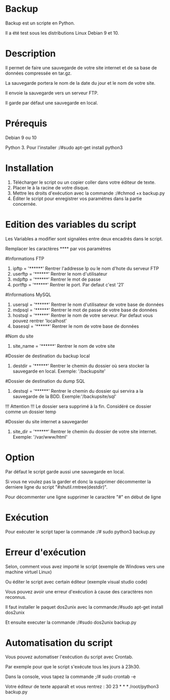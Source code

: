 # Backup
Backup est un scripte en Python.

Il a été test sous les distributions Linux Debian 9 et 10.


# Description
Il permet de faire une sauvegarde de votre site internet et de sa base de données compressée en tar.gz.

La sauvegarde portera le nom de la date du jour et le nom de votre site.

Il envoie la sauvegarde vers un serveur FTP.

Il garde par défaut une sauvegarde en local.


# Prérequis
Debian 9 ou 10

Python 3. Pour l'installer :/#sudo apt-get install python3

# Installation
1) Télécharger le script ou un copier coller dans votre éditeur de texte.
2) Placer le à la racine de votre disque.
3) Mettre les droits d'exécution avec la commande :/#chmod +x backup.py
4) Éditer le script pour enregistrer vos paramètres dans la partie concernée.

# Edition des variables du script
Les Variables a modifier sont signalées entre deux encadrés dans le script.

Remplacer les caractères **** par vos paramètres

#Informations FTP
1) ipftp = '******'     Rentrer l'addresse Ip ou le nom d'hote du serveur FTP
2) userftp = '******'     Rentrer le nom d'utilisateur 
3) mdpftp = '******'    Rentrer le mot de passe
4) portftp = '******'     Rentrer le port. Par defaut c'est '21'

#Informations MySQL
1) usersql = '******'   Rentrer le nom d'utilisateur de votre base de données
2) mdpsql = '******'    Rentrer le mot de passe de votre base de données
3) hostsql = '******'   Rentrer le nom de votre serveur. Par defaut vous pouvez rentrer 'localhost'
4) basesql = '******'   Rentrer le nom de votre base de données

#Nom du site 
1) site_name = '******'    Rentrer le nom de votre site

#Dossier de destination du backup local 
1) destdir = '******' Rentrer le chemin du dossier où sera stocker la sauvegarde en local. Exemple: '/backupsite'     

#Dossier de destination du dump SQL
1) destsql = '******' Rentrer le chemin du dossier qui servira a la sauvegarde de la BDD. Exemple:'/backupsite/sql'

!!! Attention !!! Le dossier sera supprimé à la fin. Considéré ce dossier comme un dossier temp

#Dossier du site internet a sauvegarder 
1) site_dir = '******' Rentrer le chemin du dossier de votre site internet. Exemple: '/var/www/html'

# Option
Par défaut le script garde aussi une sauvegarde en local. 

Si vous ne voulez pas la garder et donc la supprimer décommenter la derniere ligne du script "#shutil.rmtree(destdir)".

Pour décommenter une ligne supprimer le caractère "#" en début de ligne


# Exécution
Pour exécuter le script taper la commande :/# sudo python3 backup.py

# Erreur d'exécution
Selon, comment vous avez importé le script (exemple de Windows vers une machine virtuel Linux)

Ou éditer le script avec certain éditeur (exemple visual studio code)

Vous pouvez avoir une erreur d'exécution à cause des caractères non reconnus.

Il faut installer le paquet dos2unix avec la commande:/#sudo apt-get install dos2unix

Et ensuite executer la commande :/#sudo dos2unix backup.py

# Automatisation du script
Vous pouvez automatiser l'exécution du script avec Crontab.

Par exemple pour que le script s'exécute tous les jours à 23h30.

Dans la console, vous tapez la commande ;/# sudo crontab -e

Votre éditeur de texte apparaît et vous rentrez : 30 23 * * * /root/python3 backup.py

